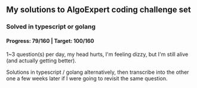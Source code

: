 ## My solutions to AlgoExpert coding challenge set

### Solved in typescript or golang

#### Progress: 79/160 | Target: 100/160

1~3 question(s) per day, my head hurts, I'm feeling dizzy, but I'm still alive (and actually getting better).

Solutions in typescript / golang alternatively, then transcribe into the other one a few weeks later if I were going to revisit the same question.
